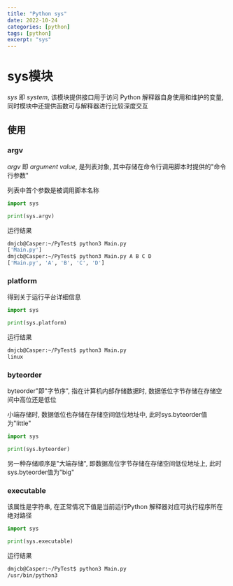 ```yaml
---
title: "Python sys"
date: 2022-10-24
categories: [python]
tags: [python]
excerpt: "sys"
---
```


# sys模块

$sys$ 即 $system$, 该模块提供接口用于访问 Python 解释器自身使用和维护的变量, 同时模块中还提供函数可与解释器进行比较深度交互

## 使用

### argv

$argv$ 即 $argument$ $value$, 是列表对象, 其中存储在命令行调用脚本时提供的"命令行参数"

列表中首个参数是被调用脚本名称

```py
import sys

print(sys.argv)
```

运行结果

```sh
dmjcb@Casper:~/PyTest$ python3 Main.py
['Main.py']
dmjcb@Casper:~/PyTest$ python3 Main.py A B C D
['Main.py', 'A', 'B', 'C', 'D']
```

### platform

得到关于运行平台详细信息

```py
import sys

print(sys.platform)
```

运行结果

```sh
dmjcb@Casper:~/PyTest$ python3 Main.py
linux
```

### byteorder

byteorder"即"字节序", 指在计算机内部存储数据时, 数据低位字节存储在存储空间中高位还是低位

小端存储时, 数据低位也存储在存储空间低位地址中, 此时sys.byteorder值为"little"

```py
import sys

print(sys.byteorder)
```

另一种存储顺序是"大端存储", 即数据高位字节存储在存储空间低位地址上, 此时sys.byteorder值为"big"

### executable

该属性是字符串, 在正常情况下值是当前运行Python 解释器对应可执行程序所在绝对路径

```py
import sys

print(sys.executable)
```

运行结果

```sh
dmjcb@Casper:~/PyTest$ python3 Main.py
/usr/bin/python3
```